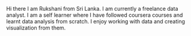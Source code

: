Hi there 
I am Rukshani from Sri Lanka. I am currently a freelance data analyst. I am a self learner where I have followed coursera courses and learnt data analysis from scratch. I enjoy working with data and creating visualization from them.
